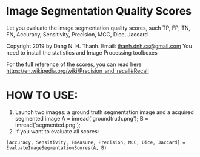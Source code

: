 # Image Segmentation Quality Scores
Let you evaluate the image segmentation quality scores, such TP, FP, TN, FN, Accuracy, Sensitivity, Precision, MCC, Dice, Jaccard

Copyright 2019 by Dang N. H. Thanh. Email: thanh.dnh.cs@gmail.com
You need to install the statistics and Image Processing toolboxes

For the full reference of the scores, you can read here https://en.wikipedia.org/wiki/Precision_and_recall#Recall

# HOW TO USE:
1. Launch two images: a ground truth segmentation image and a acquired segmented image
A = imread('groundtruth.png');
B = imread('segmented.png');
2. If you want to evaluate all scores:

`[Accuracy, Sensitivity, Fmeasure, Precision, MCC, Dice, Jaccard] = EvaluateImageSegmentationScores(A, B)`
